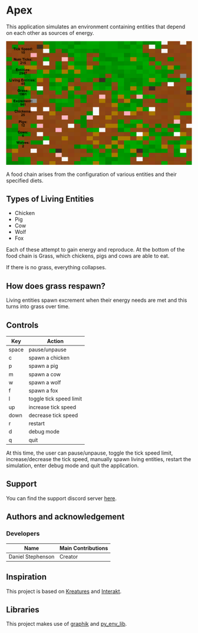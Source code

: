 # Apex
This application simulates an environment containing entities that depend on each other as sources of energy.

![screenshot](pics/screenshot.PNG)

A food chain arises from the configuration of various entities and their specified diets.


## Types of Living Entities
- Chicken
- Pig
- Cow
- Wolf
- Fox

Each of these attempt to gain energy and reproduce. At the bottom of the food chain is Grass, which chickens, pigs and cows are able to eat.

If there is no grass, everything collapses. 

## How does grass respawn?
Living entities spawn excrement when their energy needs are met and this turns into grass over time.

## Controls
Key | Action
------------ | -------------
space | pause/unpause
c | spawn a chicken
p | spawn a pig
m | spawn a cow
w | spawn a wolf
f | spawn a fox
l | toggle tick speed limit
up | increase tick speed
down | decrease tick speed
r | restart
d | debug mode
q | quit

At this time, the user can pause/unpause, toggle the tick speed limit, increase/decrease the tick speed, manually spawn living entities, restart the simulation, enter debug mode and quit the application.

## Support
You can find the support discord server [here](https://discord.gg/49J4RHQxhy).

## Authors and acknowledgement
### Developers
Name | Main Contributions
------------ | -------------
Daniel Stephenson | Creator

## Inspiration
This project is based on [Kreatures](https://github.com/Stephenson-Software/Kreatures) and [Interakt](https://github.com/Stephenson-Software/Interakt).

## Libraries
This project makes use of [graphik](https://github.com/Preponderous-Software/graphik) and [py_env_lib](https://github.com/Preponderous-Software/py_env_lib).

